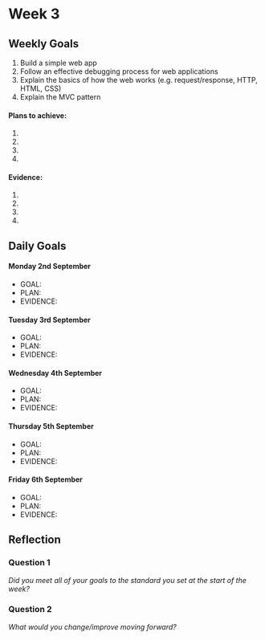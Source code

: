 # Week 3

## Weekly Goals

1. Build a simple web app
2. Follow an effective debugging process for web applications
3. Explain the basics of how the web works (e.g. request/response, HTTP, HTML, CSS)
4. Explain the MVC pattern

#### Plans to achieve:

1.
2.
3.
4.

#### Evidence:

1.
2.
3.
4.

## Daily Goals

#### Monday 2nd September
- GOAL:
- PLAN:
- EVIDENCE:

#### Tuesday 3rd September
- GOAL:
- PLAN:
- EVIDENCE:

#### Wednesday 4th September
- GOAL:
- PLAN:
- EVIDENCE:

#### Thursday 5th September
- GOAL:
- PLAN:
- EVIDENCE:

#### Friday 6th September
- GOAL:
- PLAN:
- EVIDENCE:

## Reflection

### Question 1

*Did you meet all of your goals to the standard you set at the start of the week?*

### Question 2

*What would you change/improve moving forward?*
